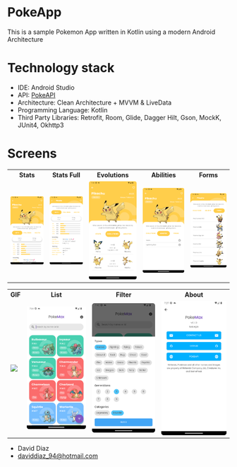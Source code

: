 # PokeApp

This is a sample Pokemon App written in Kotlin using a modern Android Architecture

# Technology stack

- IDE: Android Studio
- API: [PokeAPI](https://pokeapi.co/)
- Architecture: Clean Architecture + MVVM & LiveData
- Programming Language: Kotlin
- Third Party Libraries: Retrofit, Room, Glide, Dagger Hilt, Gson, MockK, JUnit4, Okhttp3

# Screens

<table style="width:100%">
  <tr>
    <th>Stats</th>
    <th>Stats Full</th>
    <th>Evolutions</th>
    <th>Abilities</th>
    <th>Forms</th>
  </tr>
  <tr>
    <td><img src="screenshots/detail1.png"/></td>
    <td><img src="screenshots/detail2.png"/></td>
    <td><img src="screenshots/detail3.png"/></td>
    <td><img src="screenshots/detail4.png"/></td>
    <td><img src="screenshots/detail5.png"/></td>
  </tr>
</table>

<table style="width:100%">
<tr>
    <th>GIF</th>
    <th>List</th>
    <th>Filter</th>
    <th>About</th>
  </tr>
  <tr>
    <td><img src="screenshots/video.mp4"/></td>
    <td><img src="screenshots/list.png"/></td>
    <td><img src="screenshots/filter.png"/></td>
    <td><img src="screenshots/about.png"/></td>
  </tr>
</table>

* David Diaz
* daviddiaz_94@hotmail.com